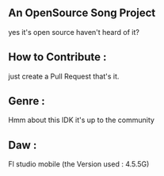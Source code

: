 ## An OpenSource Song Project

yes it's open source haven't heard of it?

## How to Contribute :

just create a Pull Request that's it.

## Genre :

Hmm about this IDK it's up to the community 

## Daw :

Fl studio mobile (the Version used : 4.5.5G)
